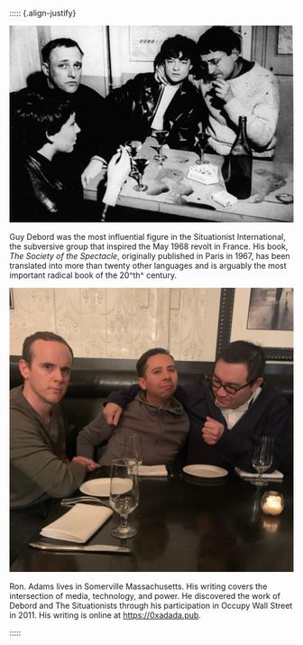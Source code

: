 <div class="break-before"></div>

::::: {.align-justify}

![Guy Debord (right)](images/author.jpg)

Guy Debord was the most influential figure in the Situationist International,
the subversive group that inspired the May 1968 revolt in France. His book, _The
Society of the Spectacle_, originally published in Paris in 1967, has been
translated into more than twenty other languages and is arguably the most
important radical book of the 20^th^ century.

![Ron. Adams (left)](images/translator.jpg)

Ron. Adams lives in Somerville Massachusetts. His writing covers the
intersection of media, technology, and power. He discovered the work of Debord
and The Situationists through his participation in Occupy Wall Street in 2011.
His writing is online at https://0xadada.pub.

:::::
